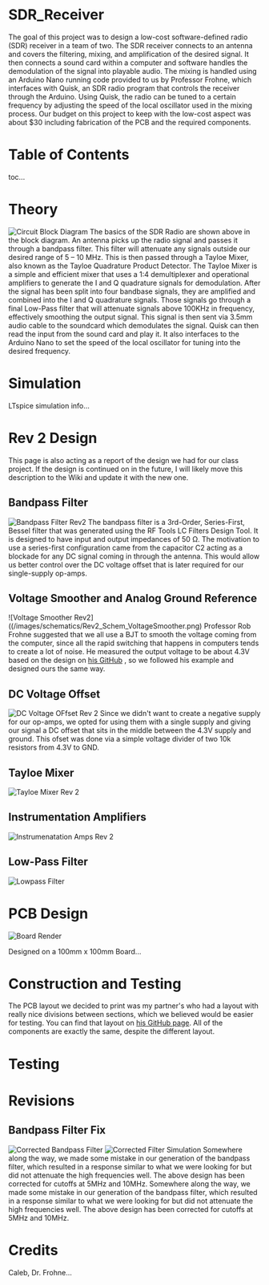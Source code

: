 # SDR_Receiver
The goal of this project was to design a low-cost software-defined radio (SDR) receiver in a team of two. The SDR receiver connects to an antenna and covers the filtering, mixing, and amplification of the desired signal. It then connects a sound card within a computer and software handles the demodulation of the signal into playable audio. The mixing is handled using an Arduino Nano running code provided to us by Professor Frohne, which interfaces with Quisk, an SDR radio program that controls the receiver through the Arduino. Using Quisk, the radio can be tuned to a certain frequency by adjusting the speed of the local oscillator used in the mixing process. Our budget on this project to keep with the low-cost aspect was about $30 including fabrication of the PCB and the required components. 

# Table of Contents
toc...

# Theory
![Circuit Block Diagram](/images/Diagrams/SDRReceiverBlockDiagram.png)
The basics of the SDR Radio are shown above in the block diagram. An antenna picks up the radio signal and passes it through a bandpass filter. This filter will attenuate any signals outside our desired range of 5 – 10 MHz. This is then passed through a Tayloe Mixer, also known as the Tayloe Quadrature Product Detector. The Tayloe Mixer is a simple and efficient mixer that uses a 1:4 demultiplexer and operational amplifiers to generate the I and Q quadrature signals for demodulation. After the signal has been split into four bandbase signals, they are amplified and combined into the I and Q quadrature signals. Those signals go through a final Low-Pass filter that will attenuate signals above 100KHz in frequency, effectively smoothing the output signal. This signal is then sent via 3.5mm audio cable to the soundcard which demodulates the signal. Quisk can then read the input from the sound card and play it. It also interfaces to the Arduino Nano to set the speed of the local oscillator for tuning into the desired frequency.

# Simulation
LTspice simulation info...

# Rev 2 Design
This page is also acting as a report of the design we had for our class project. If the design is continued on in the future, I will likely move this description to the Wiki and update it with the new one.

## Bandpass Filter
![Bandpass Filter Rev2](/images/schematics/Rev2_Schem_BandpassFilter.png)
The bandpass filter is a 3rd-Order, Series-First, Bessel filter that was generated using the RF Tools LC Filters Design Tool. It is designed to have input and output impedances of 50 Ω. The motivation to use a series-first configuration came from the capacitor C2 acting as a blockade for any DC signal coming in through the antenna. This would allow us better control over the DC voltage offset that is later required for our single-supply op-amps. 

## Voltage Smoother and Analog Ground Reference
![Voltage Smoother Rev2]((/images/schematics/Rev2_Schem_VoltageSmoother.png)
Professor Rob Frohne suggested that we all use a BJT to smooth the voltage coming from the computer, since all the rapid switching that happens in computers tends to create a lot of noise. He measured the output voltage to be about 4.3V based on the design on [his GitHub](https://github.com/frohro/IQ_SDR) , so we followed his example and designed ours the same way.

## DC Voltage Offset
![DC Voltage OFfset Rev 2](/images/schematics/Rev2_Schem_DCOffset.png)
Since we didn't want to create a negative supply for our op-amps, we opted for using them with a single supply and giving our signal a DC offset that sits in the middle between the 4.3V supply and ground. This ofset was done via a simple voltage divider of two 10k resistors from 4.3V to GND.

## Tayloe Mixer
![Tayloe Mixer Rev 2](/images/schematics/Rev2_Schem_TayloeMixer.png)

## Instrumentation Amplifiers
![Instrumenatation Amps Rev 2](/images/schematics/Rev2_Schem_InstAmps.png)

## Low-Pass Filter
![Lowpass Filter](/images/schematics/Rev2_Schem_LowpassFilter.png)

# PCB Design
![Board Render](/images/BoardRender_Rev2.png)

Designed on a 100mm x 100mm Board...


# Construction and Testing
The PCB layout we decided to print was my partner's who had a layout with really nice divisions between sections, which we believed would be easier for testing. You can find that layout on [his GitHub page](https://github.com/froeca/Software-Defined-Radio). All of the components are exactly the same, despite the different layout.

# Testing 


# Revisions
## Bandpass Filter Fix
![Corrected Bandpass Filter](/images/CorrectedBandpassFilter.png) ![Corrected Filter Simulation](/images/CorrectedFilterSim.png)
Somewhere along the way, we made some mistake in our generation of the bandpass filter, which resulted in a response similar to what we were looking for but did not attenuate the high frequencies well. The above design has been corrected for cutoffs at 5MHz and 10MHz.
Somewhere along the way, we made some mistake in our generation of the bandpass filter, which resulted in a response similar to what we were looking for but did not attenuate the high frequencies well. The above design has been corrected for cutoffs at 5MHz and 10MHz.



## 
# Credits
Caleb, Dr. Frohne...
